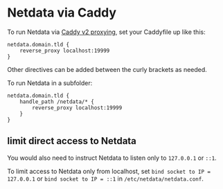 <!--
title: "Netdata via Caddy"
custom_edit_url: "https://github.com/netdata/netdata/edit/master/docs/Running-behind-caddy.md"
sidebar_label: "Netdata via Caddy"
learn_status: "Published"
learn_topic_type: "Tasks"
learn_rel_path: "Setup/Expose local dashboard through proxy"
-->

# Netdata via Caddy

To run Netdata via [Caddy v2 proxying,](https://caddyserver.com/docs/caddyfile/directives/reverse_proxy) set your Caddyfile up like this:

```caddyfile
netdata.domain.tld {
    reverse_proxy localhost:19999
}
```

Other directives can be added between the curly brackets as needed.

To run Netdata in a subfolder:

```caddyfile
netdata.domain.tld {
    handle_path /netdata/* {
        reverse_proxy localhost:19999
    }
}
```

## limit direct access to Netdata

You would also need to instruct Netdata to listen only to `127.0.0.1` or `::1`.

To limit access to Netdata only from localhost, set `bind socket to IP = 127.0.0.1` or `bind socket to IP = ::1` in `/etc/netdata/netdata.conf`.


